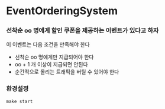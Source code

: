 # EventOrderingSystem

### 선착순 oo 명에게 할인 쿠폰을 제공하는 이벤트가 있다고 하자

이 이벤트는 다음 조건을 만족해야 한다
- 선착순 oo 명에게만 지급되어야 한다
- oo + 1 개 이상이 지급되면 안된다
- 순간적으로 몰리는 트래픽을 버틸 수 있어야 한다


### 환경설정

    make start